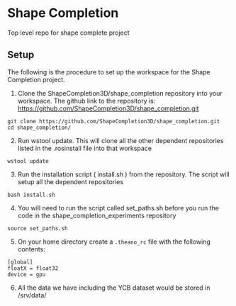 # Shape Completion
Top level repo for shape complete project

## Setup
The following is the procedure to set up the workspace for the Shape Completion project.

1. Clone the ShapeCompletion3D/shape_completion repository into your workspace. The github link to the repository is: https://github.com/ShapeCompletion3D/shape_completion.git

  ```
  git clone https://github.com/ShapeCompletion3D/shape_completion.git
  cd shape_completion/
  ```
2. Run wstool update. This will clone all the other dependent repositories listed in the .rosinstall file into that workspace
  
  ```
  wstool update
  ```
3. Run the installation script ( install.sh ) from the repository. The script will setup all the dependent repositories
  
  ```
  bash install.sh
  ```
4. You will need to run the script called set_paths.sh before you run the code in the shape_completion_experiments repository
  
  ```
  source set_paths.sh
  ```
5. On your home directory create a ```.theano_rc``` file with the following contents:

  ```
  [global]
  floatX = float32
  device = gpu
  ```
6. All the data we have including the YCB dataset would be stored in /srv/data/
